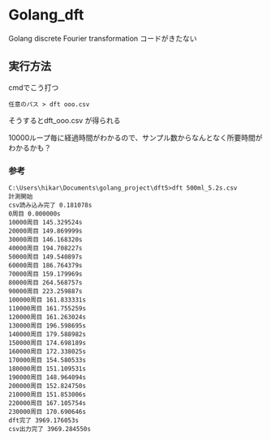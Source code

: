 # Golang_dft
Golang discrete Fourier transformation コードがきたない

## 実行方法

cmdでこう打つ
```
任意のパス > dft ooo.csv
```
そうするとdft_ooo.csv が得られる

10000ループ毎に経過時間がわかるので、サンプル数からなんとなく所要時間がわかるかも？

### 参考

```
C:\Users\hikar\Documents\golang_project\dft5>dft 500ml_5.2s.csv
計測開始
csv読み込み完了 0.181078s
0周目 0.000000s
10000周目 145.329524s
20000周目 149.869999s
30000周目 146.168320s
40000周目 194.708227s
50000周目 149.540897s
60000周目 186.764379s
70000周目 159.179969s
80000周目 264.568757s
90000周目 223.259887s
100000周目 161.833331s
110000周目 161.755259s
120000周目 161.263024s
130000周目 196.598695s
140000周目 179.588982s
150000周目 174.698189s
160000周目 172.338025s
170000周目 154.580533s
180000周目 151.109531s
190000周目 148.964094s
200000周目 152.824750s
210000周目 151.853006s
220000周目 167.105754s
230000周目 170.690646s
dft完了 3969.176053s
csv出力完了 3969.284550s
```
